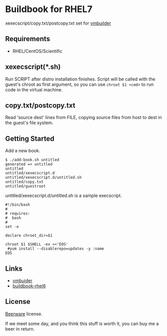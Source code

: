 Buildbook for RHEL7
===================

xexecscript/copy.txt/postcopy.txt set for [vmbuilder](https://github.com/hansode/vmbuilder)

Requirements
------------

+ RHEL/CentOS/Scientific

xexecscript(*.sh)
-----------------

Run SCRIPT after distro installation finishes.
Script will be called with the guest's chroot as first argument, so you can use `chroot $1 <cmd>` to run code in the virtual machine.

copy.txt/postcopy.txt
---------------------

Read 'source dest' lines from FILE, copying  source  files  from host to dest in the guest's file system.

Getting Started
---------------

Add a new book.

```
$ ./add-book.sh untitled
generated => untitled
untitled
untitled/xexecscript.d
untitled/xexecscript.d/untitled.sh
untitled/copy.txt
untitled/guestroot
```

untitled/xexecscript.d/untitled.sh is a sample execscript.

```
#!/bin/bash
#
# requires:
#  bash
#
set -e

declare chroot_dir=$1

chroot $1 $SHELL -ex <<'EOS'
 #yum install --disablerepo=updates -y :name
EOS
```

Links
-----

+ [vmbuider](https://github.com/hansode/vmbuilder)
+ [buildbook-rhel6](https://github.com/hansode/buildbook-rhel6)

License
-------

[Beerware](http://en.wikipedia.org/wiki/Beerware) license.

If we meet some day, and you think this stuff is worth it, you can buy me a beer in return.
